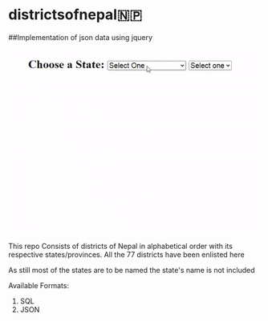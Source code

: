# districtsofnepal🇳🇵
##Implementation of json data using jquery

<img src="https://github.com/ayushkarn32/districtsofnepal/blob/master/dist.gif" alt="district-gif">

This repo Consists of districts of Nepal in alphabetical order with its respective states/provinces.
All the 77 districts have been enlisted here

As still most of the states are to be named the state's name is not included

Available Formats:
1) SQL
2) JSON
